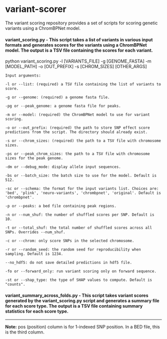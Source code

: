 # variant-scorer
The variant scoring repository provides a set of scripts for scoring genetic variants using a ChromBPNet model. 

#### variant_scoring.py - This script takes a list of variants in various input formats and generates scores for the variants using a ChromBPNet model. The output is a TSV file containing the scores for each variant. 

python variant_scoring.py -l [VARIANTS_FILE] -g [GENOME_FASTA] -m [MODEL_PATH] -o [OUT_PREFIX] -s [CHROM_SIZES] [OTHER_ARGS]

````
Input arguments:

-l or --list: (required) a TSV file containing the list of variants to score.

-g or --genome: (required) a genome fasta file.

-pg or --peak_genome: a genome fasta file for peaks.

-m or --model: (required) the ChromBPNet model to use for variant scoring.

-o or --out_prefix: (required) the path to store SNP effect score predictions from the script. The directory should already exist.

-s or --chrom_sizes: (required) the path to a TSV file with chromosome sizes.

-ps or --peak_chrom_sizes: the path to a TSV file with chromosome sizes for the peak genome.

-dm or --debug_mode: display allele input sequences.

-bs or --batch_size: the batch size to use for the model. Default is 512.

-sc or --schema: the format for the input variants list. Choices are: 'bed', 'plink', 'neuro-variants', 'chrombpnet', 'original'. Default is 'chrombpnet'.

-p or --peaks: a bed file containing peak regions.

-n or --num_shuf: the number of shuffled scores per SNP. Default is 10.

-t or --total_shuf: the total number of shuffled scores across all SNPs. Overrides --num_shuf.

-c or --chrom: only score SNPs in the selected chromosome.

-r or --random_seed: the random seed for reproducibility when sampling. Default is 1234.

--no_hdf5: do not save detailed predictions in hdf5 file.

-fo or --forward_only: run variant scoring only on forward sequence.

-st or --shap_type: the type of SHAP values to compute. Default is "counts".

````

#### variant_summary_across_folds.py - This script takes variant scores generated by the variant_scoring.py script and generates a summary file for each score type. The output is a TSV file containing summary statistics for each score type. 


---

**Note:** pos (position) column is for 1-indexed SNP position. In a BED file, this is the third column.
